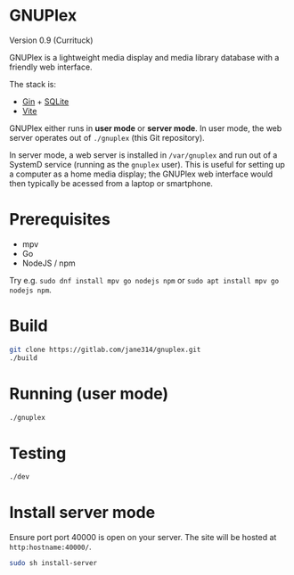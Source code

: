 # GNUPlex

Version 0.9 (Currituck)

GNUPlex is a lightweight media display and media library database with a
friendly web interface.

The stack is:

- [Gin](https://github.com/gin-gonic/gin) +
  [SQLite](https://www.sqlite.org/index.html)
- [Vite](https://vitejs.dev/config/)

GNUPlex either runs in **user mode** or **server mode**. In user mode, the web
server operates out of `./gnuplex` (this Git repository).

In server mode, a web server is installed in `/var/gnuplex` and run out of a
SystemD service (running as the `gnuplex` user). This is useful for setting up a
computer as a home media display; the GNUPlex web interface would then typically
be acessed from a laptop or smartphone.

# Prerequisites

- mpv
- Go
- NodeJS / npm

Try e.g. `sudo dnf install mpv go nodejs npm` or
`sudo apt install mpv go nodejs npm`.

# Build

```bash
git clone https://gitlab.com/jane314/gnuplex.git
./build
```

# Running (user mode)

```bash
./gnuplex
```

# Testing

```bash
./dev
```

# Install server mode

Ensure port port 40000 is open on your server. The site will be hosted at
`http:hostname:40000/`.

```bash
sudo sh install-server
```

